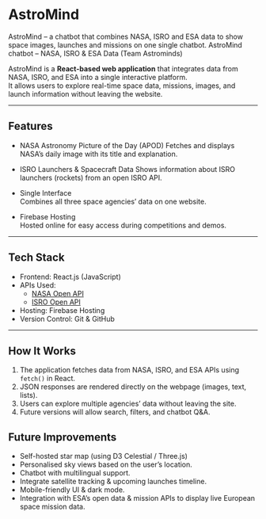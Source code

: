 # AstroMind
AstroMind – a chatbot that combines NASA, ISRO and ESA data to show space images, launches and missions on one single chatbot. 
AstroMind chatbot – NASA, ISRO & ESA Data (Team Astrominds)

AstroMind is a **React-based web application** that integrates data from NASA, ISRO, and ESA into a single interactive platform.  
It allows users to explore real-time space data, missions, images, and launch information without leaving the website.

---

## Features

- NASA Astronomy Picture of the Day (APOD) 
  Fetches and displays NASA’s daily image with its title and explanation.
  
- ISRO Launchers & Spacecraft Data
  Shows information about ISRO launchers (rockets) from an open ISRO API.

- Single Interface  
  Combines all three space agencies’ data on one website.

- Firebase Hosting  
  Hosted online for easy access during competitions and demos.

---

## Tech Stack

- Frontend: React.js (JavaScript)
- APIs Used:
  - [NASA Open API](https://api.nasa.gov/)
  - [ISRO Open API](https://isro.vercel.app/)
- Hosting: Firebase Hosting
- Version Control: Git & GitHub

---

## How It Works

1. The application fetches data from NASA, ISRO, and ESA APIs using `fetch()` in React.
2. JSON responses are rendered directly on the webpage (images, text, lists).
3. Users can explore multiple agencies’ data without leaving the site.
4. Future versions will allow search, filters, and chatbot Q&A.
   
## Future Improvements
- Self-hosted star map (using D3 Celestial / Three.js)
- Personalised sky views based on the user’s location.
- Chatbot with multilingual support.
- Integrate satellite tracking & upcoming launches timeline.
- Mobile-friendly UI & dark mode.
- Integration with ESA’s open data & mission APIs to display live European space mission data.
